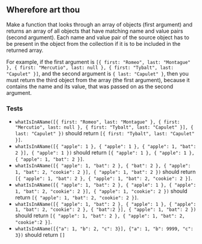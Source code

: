 ## Wherefore art thou
Make a function that looks through an array of objects (first argument) and 
returns an array of all objects that have matching name and value pairs (second argument). 
Each name and value pair of the source object has to be present in the object from the collection if it is to be included in the returned array.

For example, if the first argument is 
```[{ first: "Romeo", last: "Montague" }, { first: "Mercutio", last: null }, { first: "Tybalt", last: "Capulet" }]```, 
and the second argument is ```{ last: "Capulet" }```, then you must return the third object from the array (the first argument), 
because it contains the name and its value, that was passed on as the second argument.

### Tests
* ```whatIsInAName([{ first: "Romeo", last: "Montague" }, { first: "Mercutio", last: null }, { first: "Tybalt", last: "Capulet" }], { last: "Capulet" })``` should return ```[{ first: "Tybalt", last: "Capulet" }]```.
* ```whatIsInAName([{ "apple": 1 }, { "apple": 1 }, { "apple": 1, "bat": 2 }], { "apple": 1 })``` should return ```[{ "apple": 1 }, { "apple": 1 }, { "apple": 1, "bat": 2 }]```.
* ```whatIsInAName([{ "apple": 1, "bat": 2 }, { "bat": 2 }, { "apple": 1, "bat": 2, "cookie": 2 }], { "apple": 1, "bat": 2 })``` should return ```[{ "apple": 1, "bat": 2 }, { "apple": 1, "bat": 2, "cookie": 2 }]```.
* ```whatIsInAName([{ "apple": 1, "bat": 2 }, { "apple": 1 }, { "apple": 1, "bat": 2, "cookie": 2 }], { "apple": 1, "cookie": 2 })``` should return ```[{ "apple": 1, "bat": 2, "cookie": 2 }]```.
* ```whatIsInAName([{ "apple": 1, "bat": 2 }, { "apple": 1 }, { "apple": 1, "bat": 2, "cookie": 2 }, { "bat":2 }], { "apple": 1, "bat": 2 })``` should return ```[{ "apple": 1, "bat": 2 }, { "apple": 1, "bat": 2, "cookie":2 }]```.
* ```whatIsInAName([{"a": 1, "b": 2, "c": 3}], {"a": 1, "b": 9999, "c": 3})``` should return ```[]```